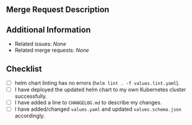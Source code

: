<!-- Please fill out the following template with great care. This helps the project maintainers to understand your intentions and keep quality and reliability of this project high. -->

## Merge Request Description
<!-- Please provide a description why you are submitting this merge request, what it will change and why it is good to have this changed: -->


## Additional Information

  * Related issues: *None*
  * Related merge requests: *None*

## Checklist

  * [ ] helm chart linting has no errors (`helm lint . -f values.lint.yaml`).
  * [ ] I have deployed the updated helm chart to my own Kubernetes cluster successfully.
  * [ ] I have added a line to `CHANGELOG.md` to describe my changes. <!-- Please also mention #Issue/!MR and feel free to add @YourName -->
  * [ ] I have added/changed `values.yaml` and updated `values.schema.json` accordingly. <!-- remove this line if `values.yaml` was not changed -->
